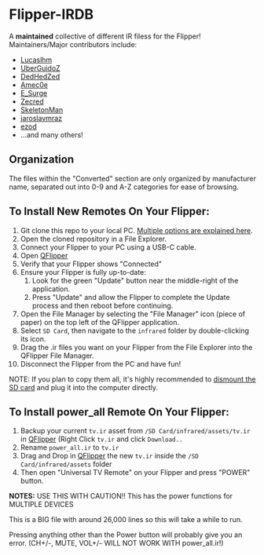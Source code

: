 # Flipper-IRDB  

A **maintained** collective of different IR filess for the Flipper! Maintainers/Major contributors include:
* [Lucaslhm](https://github.com/Lucaslhm)
* [UberGuidoZ](https://github.com/UberGuidoZ)
* [DedHedZed](https://github.com/dedhedzed)
* [Amec0e](https://github.com/amec0e)
* [E_Surge](https://github.com/ESurge)
* [Zecred](https://github.com/bussardrobbie)
* [SkeletonMan](https://github.com/SkeletonMan03/)
* [jaroslavmraz](https://github.com/jaroslavmraz)
* [ezod](https://github.com/ezod)
* ...and many others!

## Organization  

The files within the "Converted" section are only organized by manufacturer name, separated out into 0-9 and A-Z categories for ease of browsing.

## To Install New Remotes On Your Flipper:   

1. Git clone this repo to your local PC. [Multiple options are explained here](https://docs.github.com/en/repositories/creating-and-managing-repositories/cloning-a-repository).
2. Open the cloned repository in a File Explorer.
3. Connect your Flipper to your PC using a USB-C cable.
4. Open [QFlipper](https://flipperzero.one/update)
5. Verify that your Flipper shows "Connected"
6. Ensure your Flipper is fully up-to-date:
    1. Look for the green "Update" button near the middle-right of the application.
    2. Press "Update" and allow the Flipper to complete the Update process and then reboot before continuing.
7. Open the File Manager by selecting the "File Manager" icon (piece of paper) on the top left of the QFlipper application.
8. Select `SD Card`, then navigate to the `infrared` folder by double-clicking its icon.
9. Drag the .ir files you want on your Flipper from the File Explorer into the QFlipper File Manager.
10. Disconnect the Flipper from the PC and have fun!

NOTE: If you plan to copy them all, it's highly recommended to [dismount the SD card](https://docs.flipperzero.one/basics/sd-card#g4-removing-the-sd-card) and plug it into the computer directly.

## To Install power_all Remote On Your Flipper:  

1. Backup your current `tv.ir` asset from `/SD Card/infrared/assets/tv.ir` in [QFlipper](https://flipperzero.one/update) (Right Click `tv.ir` and click `Download..` 
2. Rename `power_all.ir` to `tv.ir`
3. Drag and Drop in [QFlipper](https://flipperzero.one/update) the new `tv.ir` inside the `/SD Card/infrared/assets` folder
4. Then open "Universal TV Remote" on your Flipper and press "POWER" button.

**NOTES:**
USE THIS WITH CAUTION!! This has the power functions for MULTIPLE DEVICES

This is a BIG file with around 26,000 lines so this will take a while to run.

Pressing anything other than the Power button will probably give you an error. (CH+/-, MUTE, VOL+/- WILL NOT WORK WITH power_all.ir!)
